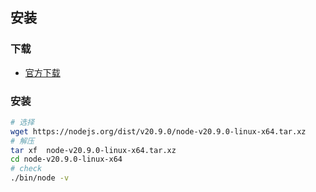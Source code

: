 ## 安装

### 下载

- [官方下载](https://nodejs.org/en/download/current)

### 安装
```bash
# 选择 
wget https://nodejs.org/dist/v20.9.0/node-v20.9.0-linux-x64.tar.xz  
# 解压
tar xf  node-v20.9.0-linux-x64.tar.xz       
cd node-v20.9.0-linux-x64
# check
./bin/node -v 
```